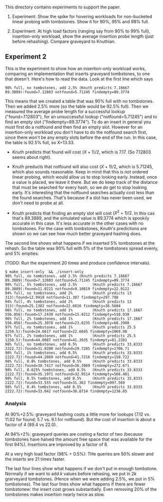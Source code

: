 This directory contains experiments to support the paper.

1.  Experiment: Show the spike for hovering workloads for non-bucketed
    linear probing with tombstones.  Show it for 90%, 95% and 98%
    full.

2.  Experiment: At high load factors (ranging say from 90% to 99%
    full), insertion-only workload, show the average insertion probe
    length (just before rehashing).  Compare graveyard to Knuthian.


## Experiment 2

This is the experiment to show how an insertion-only workload works,
comparing an implementation that inserts graveyard tombstones, to one
that doesn't.  Here's how to read the data. Look at the first line
which says

```
90% full, no tombstones, add 2.5% (Knuth predicts 7.16667 89.3889):found=7.12803 notfound=5.71245 findempty=89.3774
```

This means that we created a table that was 90% full with no
tombstones. Then we added 2.5% more (so the table would be 92.5%
full). Then we measured the average probe length for a successful
lookup ("found=7.12803"), for an unsuccessful lookup
("notfound=5.71245") and to find an empty slot ("findempty=89.3774").
To do an insert in general you must first do a notfound and then find
an empty slot.  However for an insertion-only workload you don't have
to do the notfound search first, since there won't be any empty slots
before the end of the run.  In this case, the table is 92.5% full, so
X=13.33.

 * Knuth predicts that found will cost $(X+1)/2$, which is 7.17.  (So
   7.12803 seems about right).

 * Knuth preducts that notfound will also cost $(X+1)/2$, which is
   5.71245, which also sounds reasonable. Keep in mind that this is
   not ordered linear probing, which would allow us to stop looking
   early.  Instead, once a value is placed, we leave it there.  But we
   do keep track of the distance that must be searched for every hash,
   so we *do* get to stop looking early.  It's interesting that the
   notfound searches actually cost less than the found searches.
   That's because if a slot has never been used, we don't need to
   probe at all.

 * Knuth predicts that finding an empty slot will cost $(X^2+1)/2$.
   In this cas that's 89.3889, and the simulated value is 89.3774
   which is spookily accurate in this case.  It's less accurate in the
   other cases with no tombstones.  For the case with tombstones,
   Knuth's predictions are shown so we can see how much better
   graveyard hashing does.

The second line shows what happens if we inserted 5% tombstones at the
rehash. So the table was 90% full with 5% of the tombstones spread
evenly, and 5% empties.

(TODO: Run the experiment 20 times and produce confidence intervals).

```shell
$ make insert-only  && ./insert-only
90% full, no tombstones, add 2.5% (Knuth predicts 7.16667 89.3889):found=7.12803 notfound=5.71245 findempty=89.3774
90% full, 5% tombstones, add 2.5%       (Knuth predicts 7.16667 89.3889):found=11.0221 notfound=9.10819 findempty=22.0122
94% full, no tombstones, add 2%         (Knuth predicts 13 313):found=12.9918 notfound=11.307 findempty=297.798
94% full, 4% tombstones, add 2%         (Knuth predicts 13 313):found=25.1302 notfound=22.6016 findempty=36.5604
96% full, no tombstones, add 1%         (Knuth predicts 17.1667 556.056):found=17.2439 notfound=15.4212 findempty=510.938
96% full, 2% tombstones, add 1%         (Knuth predicts 17.1667 556.056):found=25.3078 notfound=23.0235 findempty=68.2908
97% full, no tombstones, add 1%         (Knuth predicts 25.5 1250.5):found=24.6617 notfound=22.6645 findempty=1069.98
97% full, 2% tombstones, add 1%         (Knuth predicts 25.5 1250.5):found=44.0987 notfound=41.3935 findempty=81.2281
98% full, no tombstones, add 0.5%       (Knuth predicts 33.8333 2222.72):found=31.8208 notfound=29.7285 findempty=1706.71
98% full, 1% tombstones, add 0.5%       (Knuth predicts 33.8333 2222.72):found=44.2069 notfound=41.7216 findempty=150.722
98% full, 0.8% tombstones, add 0.5%     (Knuth predicts 33.8333 2222.72):found=38.7417 notfound=36.3969 findempty=272.671
98% full, 0.625% tombstones, add 0.5%   (Knuth predicts 33.8333 2222.72):found=35.1971 notfound=32.9514 findempty=566.481
98% full, 0.5% tombstones, add 0.5%     (Knuth predicts 33.8333 2222.72):found=33.555 notfound=31.363 findempty=997.569
98% full, 0.4% tombstones, add 0.5%     (Knuth predicts 33.8333 2222.72):found=33.042 notfound=30.8714 findempty=1236.05
```

### Analysis

At 90%+2.5%: graveyard hashing costs a little more for lookups (7.12
vs. 11.02 for found; 5.7 vs. 9.1 for notfound).  But the cost of
insertion is about a factor of 4 (89.4 vs 22.0).

At 94%+2%: graveyard queries are costing a factor of two (because
tombstones have halved the amount free space that was available for
the first 94%).  Insertions are improved by a factor of 8.

At a very high load factor (98% + 0.5%): THe queries are 50% slower
and the inserts are 21 times faster.

The last four lines show what happens if we don't put in enough
tombstone.  Normally if we want to add $k$ values before rehasing, we
put in $2k$ grarveyard tombstones.  (Hence when we were adding 2.5%,
we put in 5% tombstones).  The last four lines show what happens if
there are fewer tombstonew: the insert cost grows substantially.  Even
removing 20% of the tombstones makes insertion nearly twice as slow.
